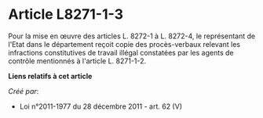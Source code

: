 # Article L8271-1-3

Pour la mise en œuvre des articles L. 8272-1 à L. 8272-4, le représentant de l'Etat dans le département reçoit copie des
procès-verbaux relevant les infractions constitutives de travail illégal constatées par les agents de contrôle mentionnés à
l'article L. 8271-1-2.

**Liens relatifs à cet article**

_Créé par_:

  - Loi n°2011-1977 du 28 décembre 2011 - art. 62 (V)
